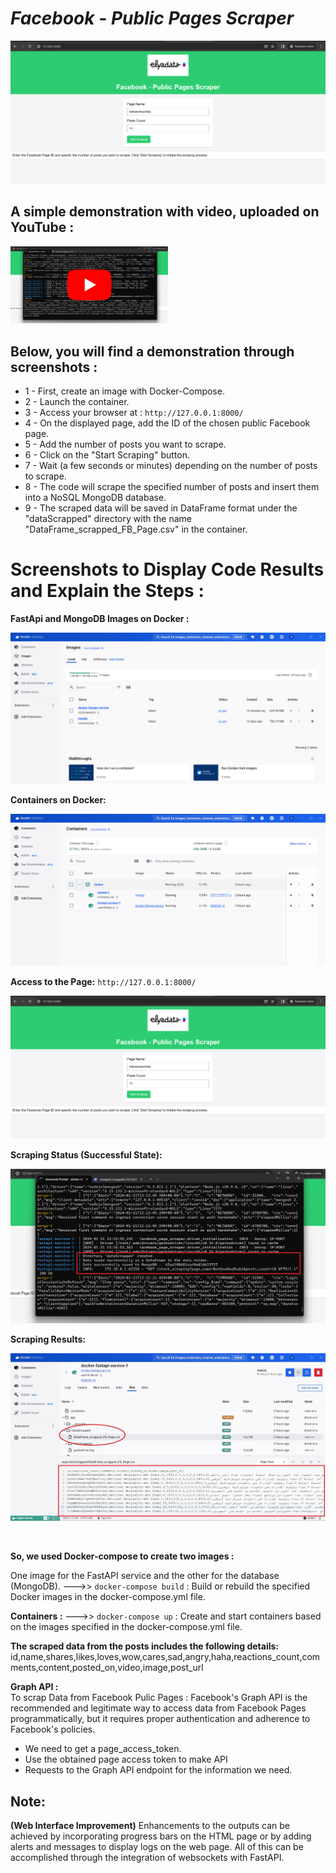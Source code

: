 # _Facebook - Public Pages Scraper_

![alt text](https://github.com/ELGTARI-Saif-Eddine/Scraping_FB/blob/main/screenshots/im_1.png)


## A simple demonstration with video, uploaded on YouTube :

[<img src="https://github.com/ELGTARI-Saif-Eddine/Scraping_FB/blob/main/screenshots/2.jpg" width="50%">](https://www.youtube.com/watch?v=rqkmqTb7Goc)


## Below, you will find a demonstration through screenshots :

- 1 - First, create an image with Docker-Compose.
- 2 - Launch the container.
- 3 - Access your browser at : ```http://127.0.0.1:8000/```
- 4 - On the displayed page, add the ID of the chosen public Facebook page.
- 5 - Add the number of posts you want to scrape.
- 6 - Click on the "Start Scraping" button.
- 7 - Wait (a few seconds or minutes) depending on the number of posts to scrape.
- 8 - The code will scrape the specified number of posts and insert them into a NoSQL MongoDB database.
- 9 - The scraped data will be saved in DataFrame format under the "dataScrapped" directory with the name "DataFrame_scrapped_FB_Page.csv" in the container.

# Screenshots to Display Code Results and Explain the Steps :
**FastApi and MongoDB Images on Docker :**

![alt text](https://github.com/ELGTARI-Saif-Eddine/Scraping_FB/blob/main/screenshots/im_3.png)

**Containers on Docker:**

![alt text](https://github.com/ELGTARI-Saif-Eddine/Scraping_FB/blob/main/screenshots/im_4.png)

**Access to the Page:**  ```http://127.0.0.1:8000/```

![alt text](https://github.com/ELGTARI-Saif-Eddine/Scraping_FB/blob/main/screenshots/im_1.png)

**Scraping Status (Successful State):**

![alt text](https://github.com/ELGTARI-Saif-Eddine/Scraping_FB/blob/main/screenshots/6.jpg)

**Scraping Results:**

![alt text](https://github.com/ELGTARI-Saif-Eddine/Scraping_FB/blob/main/screenshots/5.jpg)


</br>

**So, we used Docker-compose to create two images :** </br>

One image for the FastAPI service and the other for the database (MongoDB).
--->>  ```docker-compose build``` : Build or rebuild the specified Docker images in the docker-compose.yml file.

**Containers :**
--->>  ```docker-compose up``` :  Create and start containers based on the images specified in the docker-compose.yml file.
 
**The scraped data from the posts includes the following details:** </br>
id,name,shares,likes,loves,wow,cares,sad,angry,haha,reactions_count,comments,content,posted_on,video,image,post_url

**Graph API :** </br>
To scrap Data from Facebook Pulic Pages :
Facebook's Graph API is the recommended and legitimate way to access data from Facebook Pages programmatically, but it requires proper authentication and adherence to Facebook's policies.
- We need to get a page_access_token.
- Use the obtained page access token to make API 
- Requests to the Graph API endpoint for the information we need.
  
## Note: 
**(Web Interface Improvement)** Enhancements to the outputs can be achieved by incorporating progress bars on the HTML page or by adding alerts and messages to display logs on the web page. All of this can be accomplished through the integration of websockets with FastAPI.
